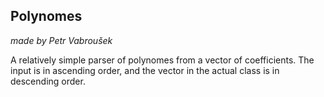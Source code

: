 ## Polynomes
*made by Petr Vabroušek*

A relatively simple parser of polynomes from a vector of coefficients.
The input is in ascending order, and the vector in the actual class is in descending order.

